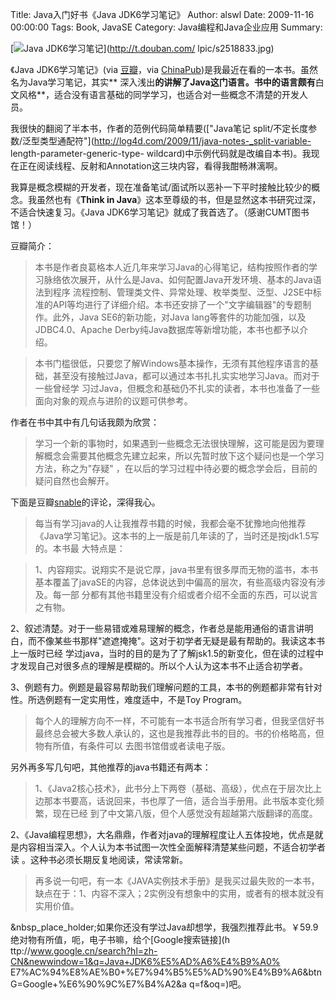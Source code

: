 Title: Java入门好书《Java JDK6学习笔记》
Author: alswl
Date: 2009-11-16 00:00:00
Tags: Book, JavaSE
Category: Java编程和Java企业应用
Summary: 

[![Java JDK6学习笔记](http://t.douban.com/lpic/s2518833.jpg)](http://t.douban.com/
lpic/s2518833.jpg)

《Java JDK6学习笔记》(via [豆瓣](http://www.douban.com/subject/2057790/)，via
[ChinaPub](http://www.china-pub.com/34512&ref=ps))是我最近在看的一本书。虽然名为Java学习笔记，其实**
深入浅出**的讲解了Java这门语言。书中的语言颇有**白文风格**，适合没有语言基础的同学学习，也适合对一些概念不清楚的开发人员。

我很快的翻阅了半本书，作者的范例代码简单精要(["Java笔记
split/不定长度参数/泛型类型通配符"](http://log4d.com/2009/11/java-notes-_split-variable-
length-parameter-generic-type-
wildcard)中示例代码就是改编自本书)。我现在正在阅读线程、反射和Annotation这三块内容，看得我酣畅淋漓啊。

我算是概念模糊的开发者，现在准备笔试/面试所以恶补一下平时接触比较少的概念。我虽然也有《**Think in
Java**》这本至尊级的书，但是显然这本书研究过深，不适合快速复习。《Java JDK6学习笔记》就成了我首选了。（感谢CUMT图书馆！）

豆瓣简介：

> 本书是作者良葛格本人近几年来学习Java的心得笔记，结构按照作者的学习脉络依次展开，从什么是Java、如何配置Java开发环境、基本的Java语法到程序
流程控制、管理类文件、异常处理、枚举类型、泛型、J2SE中标准的API等均进行了详细介绍。本书还安排了一个"文字编辑器"的专题制作。此外，Java
SE6的新功能，对Java lang等套件的功能加强，以及JDBC4.0、Apache Derby纯Java数据库等新增功能，本书也都予以介绍。

>

> 本书门槛很低，只要您了解Windows基本操作，无须有其他程序语言的基础，甚至没有接触过Java，都可以通过本书扎扎实实地学习Java。而对于一些曾经学
习过Java，但概念和基础仍不扎实的读者，本书也准备了一些面向对象的观点与进阶的议题可供参考。

作者在书中其中有几句话我颇为欣赏：

> 学习一个新的事物时，如果遇到一些概念无法很快理解，这可能是因为要理解概念会需要其他概念先建立起来，所以先暂时放下这个疑问也是一个学习方法，称之为"存疑"
，在以后的学习过程中待必要的概念学会后，目前的疑问自然也会解开。

下面是豆瓣[snable](http://www.douban.com/people/snable/)的评论，深得我心。

> 每当有学习java的人让我推荐书籍的时候，我都会毫不犹豫地向他推荐《Java学习笔记》。这本书的上一版是前几年读的了，当时还是按jdk1.5写的。本书最
大特点是：

>

> 1、内容翔实。说翔实不是说它厚，java书里有很多厚而无物的滥书，本书基本覆盖了javaSE的内容，总体说达到中偏高的层次，有些高级内容没有涉及。每一部
分都有其他书籍里没有介绍或者介绍不全面的东西，可以说言之有物。

2、叙述清楚。对于一些易错或难易理解的概念，作者总是能用通俗的语言讲明白，而不像某些书那样"遮遮掩掩"。这对于初学者无疑是最有帮助的。我读这本书上一版时已经
学过java，当时的目的是为了了解jsk1.5的新变化，但在读的过程中才发现自己对很多点的理解是模糊的。所以个人认为这本书不止适合初学者。

3、例题有力。例题是最容易帮助我们理解问题的工具，本书的例题都非常有针对性。所选例题有一定实用性，难度适中，不是Toy Program。

>

> 每个人的理解方向不一样，不可能有一本书适合所有学习者，但我坚信好书最终总会被大多数人承认的，这也是我推荐此书的目的。书的价格略高，但物有所值，有条件可以
去图书馆借或者读电子版。

另外再多写几句吧，其他推荐的java书籍还有两本：

>

> 1、《Java2核心技术》，此书分上下两卷（基础、高级），优点在于层次比上边那本书要高，话说回来，书也厚了一倍，适合当手册用。此书版本变化频繁，现在已经
到了中文第八版，但个人感觉没有超越第六版翻译的高度。

2、《Java编程思想》，大名鼎鼎，作者对java的理解程度让人五体投地，优点是就是内容相当深入。个人认为本书试图一次性全面解释清楚某些问题，不适合初学者读
。这种书必须长期反复地阅读，常读常新。

>

> 再多说一句吧，有一本《JAVA实例技术手册》是我买过最失败的一本书，缺点在于：1、内容不深入；2实例没有想象中的实用，或者有的根本就没有实用价值。

&nbsp_place_holder;如果你还没有学过Java却想学，我强烈推荐此书。￥59.9绝对物有所值，呃，电子书嘛，给个[Google搜索链接](h
ttp://www.google.cn/search?hl=zh-CN&newwindow=1&q=Java+JDK6%E5%AD%A6%E4%B9%A0%
E7%AC%94%E8%AE%B0+%E7%94%B5%E5%AD%90%E4%B9%A6&btnG=Google+%E6%90%9C%E7%B4%A2&a
q=f&oq=)吧。

